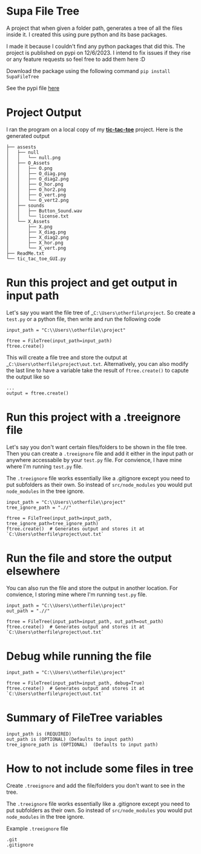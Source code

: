 # Supa File Tree
A project that when given a folder path, generates a tree of all the files inside it. I created this using pure python and its base packages.

I made it because I couldn't find any python packages that did this. The project is published on pypi on 12/6/2023. I intend to fix issues if they rise or any feature requests so feel free to add them here :D

Download the package using the following command `pip install SupaFileTree`

See the pypi file [here](https://pypi.org/project/SupaFileTree/)

# Project Output

I ran the program on a local copy of my [**tic-tac-toe**](https://github.com/SainitinD/Tic-Tac-Toe-with-GUI) project. Here is the generated output

```
├── assests
│   ├── null
│   │   └── null.png
│   ├── O_Assets
│   │   ├── O.png
│   │   ├── O_diag.png
│   │   ├── O_diag2.png
│   │   ├── O_hor.png
│   │   ├── O_hor2.png
│   │   ├── O_vert.png
│   │   └── O_vert2.png
│   ├── sounds
│   │   ├── Button_Sound.wav
│   │   └── license.txt
│   └── X_Assets
│       ├── X.png
│       ├── X_diag.png
│       ├── X_diag2.png
│       ├── X_hor.png
│       └── X_vert.png
├── ReadMe.txt
└── tic_tac_toe_GUI.py
```

# Run this project and get output in input path

Let's say you want the file tree of \_`C:\Users\otherfile\project`. So create a `test.py` or a python file, then write and run the following code

```
input_path = "C:\\Users\\otherfile\\project"

ftree = FileTree(input_path=input_path)
ftree.create()
```

This will create a file tree and store the output at \_`C:\Users\otherfile\project\out.txt`. Alternatively, you can also modify the last line to have a variable take the result of `ftree.create()` to capute the output like so

```
...
output = ftree.create()
```

# Run this project with a .treeignore file

Let's say you don't want certain files/folders to be shown in the file tree. Then you can create a `.treeignore` file and add it either in the input path or anywhere accessabile by your `test.py` file. For convience, I have mine where I'm running `test.py` file.

The `.treeignore` file works essentially like a .gitignore except you need to put subfolders as their own. So instead of `src/node_modules` you would put `node_modules` in the tree ignore.

```
input_path = "C:\\Users\\otherfile\\project"
tree_ignore_path = ".//"

ftree = FileTree(input_path=input_path, tree_ignore_path=tree_ignore_path)
ftree.create()  # Generates output and stores it at `C:\Users\otherfile\project\out.txt`
```

# Run the file and store the output elsewhere

You can also run the file and store the output in another location. For convience, I storing mine where I'm running `test.py` file.

```
input_path = "C:\\Users\\otherfile\\project"
out_path = ".//"

ftree = FileTree(input_path=input_path, out_path=out_path)
ftree.create()  # Generates output and stores it at `C:\Users\otherfile\project\out.txt`
```

# Debug while running the file

```
input_path = "C:\\Users\\otherfile\\project"

ftree = FileTree(input_path=input_path, debug=True)
ftree.create()  # Generates output and stores it at `C:\Users\otherfile\project\out.txt`
```

# Summary of FileTree variables

```
input_path is (REQUIRED)
out_path is (OPTIONAL) (Defaults to input path)
tree_ignore_path is (OPTIONAL)  (Defaults to input path)
```

# How to not include some files in tree

Create `.treeignore` and add the file/folders you don't want to see in the tree.

The `.treeignore` file works essentially like a .gitignore except you need to put subfolders as their own. So instead of `src/node_modules` you would put `node_modules` in the tree ignore.

Example `.treeignore` file

```
.git
.gitignore
```
